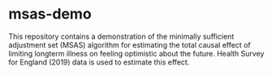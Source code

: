# msas-demo

This repository contains a demonstration of the minimally sufficient adjustment set (MSAS) algorithm for estimating the total causal effect of limiting longterm illness on feeling optimistic about the future. Health Survey for England (2019) data is used to estimate this effect.
